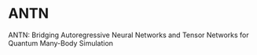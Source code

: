 # ANTN

ANTN: Bridging Autoregressive Neural Networks and Tensor Networks for Quantum Many-Body Simulation


